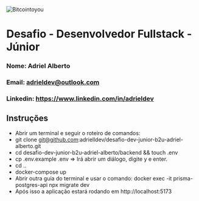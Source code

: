 ![Bitcointoyou](https://bitcointoyou.com/_next/static/media/logoAzul.c6609791.png)

# Desafio - Desenvolvedor Fullstack - Júnior

### Nome: Adriel Alberto
### Email: adrieldev@outlook.com
### Linkedin: https://www.linkedin.com/in/adrieldev


## Instruções
- Abrir um terminal e seguir o roteiro de comandos:
- git clone git@github.com:adrielldev/desafio-dev-junior-b2u-adriel-alberto.git
- cd desafio-dev-junior-b2u-adriel-alberto/backend && touch .env
- cp .env.example .env => Irá abrir um diálogo, digite y e enter.
- cd ..
- docker-compose up 
- Abrir outra guia do terminal e usar o comando: docker exec -it prisma-postgres-api npx migrate dev
- Após isso a aplicação estará rodando em http://localhost:5173

